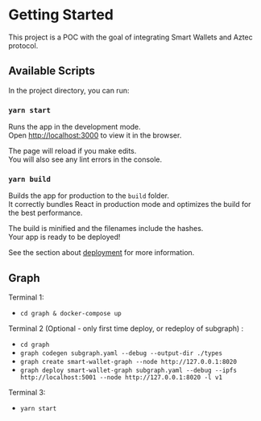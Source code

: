 # Getting Started 

This project is a POC with the goal of integrating Smart Wallets and Aztec protocol.

## Available Scripts

In the project directory, you can run:

### `yarn start`

Runs the app in the development mode.\
Open [http://localhost:3000](http://localhost:3000) to view it in the browser.

The page will reload if you make edits.\
You will also see any lint errors in the console.

### `yarn build`

Builds the app for production to the `build` folder.\
It correctly bundles React in production mode and optimizes the build for the best performance.

The build is minified and the filenames include the hashes.\
Your app is ready to be deployed!

See the section about [deployment](https://facebook.github.io/create-react-app/docs/deployment) for more information.

## Graph

Terminal 1:
- `cd graph & docker-compose up`

Terminal 2 (Optional - only first time deploy, or redeploy of subgraph) :
- `cd graph`
- `graph codegen subgraph.yaml --debug --output-dir ./types`
- `graph create smart-wallet-graph --node http://127.0.0.1:8020`
- `graph deploy smart-wallet-graph subgraph.yaml --debug --ipfs http://localhost:5001 --node http://127.0.0.1:8020 -l v1`

Terminal 3:
- `yarn start`
